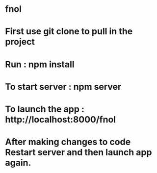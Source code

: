 # fnol

# First use git clone to pull in the project
# Run : npm install
# To start server : npm server
# To launch the app : http://localhost:8000/fnol
# After making changes to code Restart server and then launch app again.